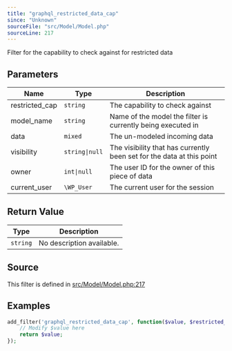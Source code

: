 ```yaml
---
title: "graphql_restricted_data_cap"
since: "Unknown"
sourceFile: "src/Model/Model.php"
sourceLine: 217
---
```



Filter for the capability to check against for restricted data

## Parameters

| Name | Type | Description |
|------|------|-------------|
| restricted_cap | `string` | The capability to check against |
| model_name | `string` | Name of the model the filter is currently being executed in |
| data | `mixed` | The un-modeled incoming data |
| visibility | `string\|null` | The visibility that has currently been set for the data at this point |
| owner | `int\|null` | The user ID for the owner of this piece of data |
| current_user | `\WP_User` | The current user for the session |



## Return Value

| Type | Description |
|------|-------------|
| `string` | No description available. |



## Source

This filter is defined in [src/Model/Model.php:217](https://github.com/wp-graphql/wp-graphql/blob/develop/src/Model/Model.php#L217)


## Examples

```php
add_filter('graphql_restricted_data_cap', function($value, $restricted_cap, $model_name, $data, $visibility, $owner, $current_user) {
    // Modify $value here
    return $value;
});
```